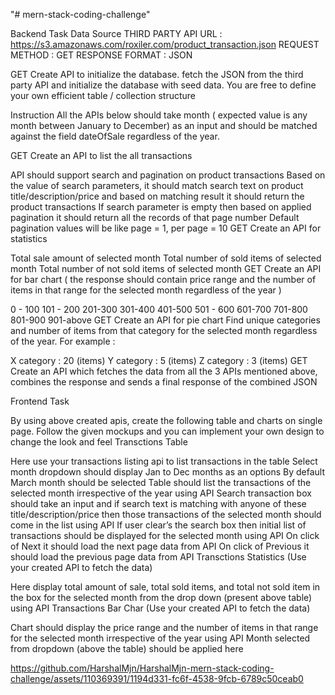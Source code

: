 "# mern-stack-coding-challenge" 


Backend Task Data Source THIRD PARTY API URL : https://s3.amazonaws.com/roxiler.com/product_transaction.json REQUEST METHOD : GET RESPONSE FORMAT : JSON

GET Create API to initialize the database. fetch the JSON from the third party API and initialize the database with seed data. You are free to define your own efficient table / collection structure

Instruction All the APIs below should take month ( expected value is any month between January to December) as an input and should be matched against the field dateOfSale regardless of the year.

GET Create an API to list the all transactions

API should support search and pagination on product transactions
Based on the value of search parameters, it should match search text on product title/description/price and based on matching result it should return the product transactions
If search parameter is empty then based on applied pagination it should return all the records of that page number
Default pagination values will be like page = 1, per page = 10
GET Create an API for statistics

Total sale amount of selected month
Total number of sold items of selected month
Total number of not sold items of selected month
GET Create an API for bar chart ( the response should contain price range and the number of items in that range for the selected month regardless of the year )

0 - 100
101 - 200
201-300
301-400
401-500
501 - 600
601-700
701-800
801-900
901-above
GET Create an API for pie chart Find unique categories and number of items from that category for the selected month regardless of the year. For example :

X category : 20 (items)
Y category : 5 (items)
Z category : 3 (items)
GET Create an API which fetches the data from all the 3 APIs mentioned above, combines the response and sends a final response of the combined JSON

Frontend Task

By using above created apis, create the following table and charts on single page. Follow the given mockups and you can implement your own design to change the look and feel Transctions Table

Here use your transactions listing api to list transactions in the table
Select month dropdown should display Jan to Dec months as an options
By default March month should be selected
Table should list the transactions of the selected month irrespective of the year using API
Search transaction box should take an input and if search text is matching with anyone of these title/description/price then those transactions of the selected month should come in the list using API
If user clear’s the search box then initial list of transactions should be displayed for the selected month using API
On click of Next it should load the next page data from API
On click of Previous it should load the previous page data from API
Transctions Statistics (Use your created API to fetch the data)

Here display total amount of sale, total sold items, and total not sold item in the box for the selected month from the drop down (present above table) using API
Transactions Bar Char (Use your created API to fetch the data)

Chart should display the price range and the number of items in that range for the selected month irrespective of the year using API
Month selected from dropdown (above the table) should be applied here



https://github.com/HarshalMjn/HarshalMjn-mern-stack-coding-challenge/assets/110369391/1194d331-fc6f-4538-9fcb-6789c50ceab0


